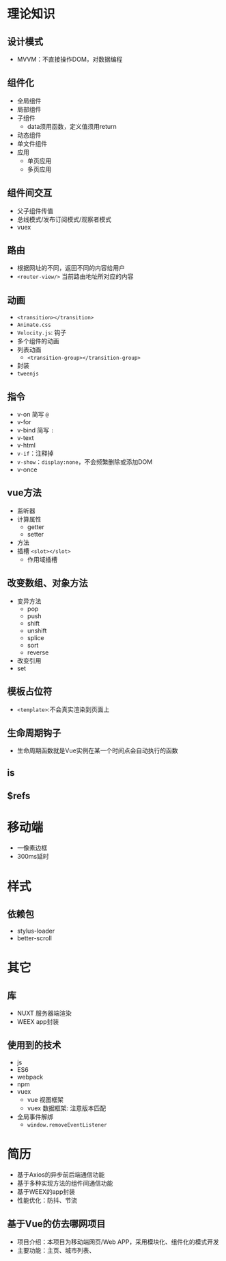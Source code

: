 # 理论知识
## 设计模式
- MVVM：不直接操作DOM，对数据编程

## 组件化
- 全局组件
- 局部组件
- 子组件
  - data须用函数，定义值须用return
- 动态组件
- 单文件组件
- 应用
  - 单页应用
  - 多页应用

## 组件间交互
- 父子组件传值
- 总线模式/发布订阅模式/观察者模式
- vuex

## 路由
- 根据网址的不同，返回不同的内容给用户
- `<router-view/>` 当前路由地址所对应的内容

## 动画
- `<transition></transition>`
- `Animate.css`
- `Velocity.js`: 钩子
- 多个组件的动画
- 列表动画
  - `<transition-group></transition-group>`
- 封装
- `tweenjs`

## 指令
- v-on      简写 `@`
- v-for
- v-bind    简写 `:`
- v-text
- v-html
- `v-if`：注释掉
- `v-show`：`display:none`，不会频繁删除或添加DOM
- v-once

## vue方法
- 监听器
- 计算属性
  - getter
  - setter
- 方法
- 插槽 `<slot></slot>`
  - 作用域插槽

## 改变数组、对象方法
- 变异方法
  - pop
  - push
  - shift
  - unshift
  - splice
  - sort
  - reverse
- 改变引用
- set

## 模板占位符
- `<template>`:不会真实渲染到页面上

## 生命周期钩子
- 生命周期函数就是Vue实例在某一个时间点会自动执行的函数

## is
## $refs

# 移动端
- 一像素边框
- 300ms延时

# 样式
## 依赖包
- stylus-loader
- better-scroll

# 其它
## 库
- NUXT 服务器端渲染
- WEEX app封装

## 使用到的技术
- js
- ES6
- webpack
- npm
- vuex
  - vue 视图框架
  - vuex 数据框架: 注意版本匹配
- 全局事件解绑
  - `window.removeEventListener`


# 简历
- 基于Axios的异步前后端通信功能
- 基于多种实现方法的组件间通信功能
- 基于WEEX的app封装
- 性能优化：防抖、节流

## 基于Vue的仿去哪网项目
- 项目介绍：本项目为移动端网页/Web APP，采用模块化、组件化的模式开发
- 主要功能：主页、城市列表、